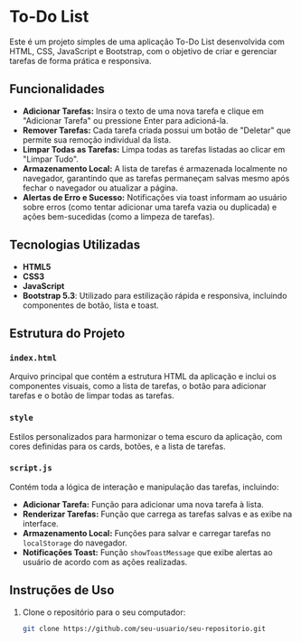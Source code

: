 # To-Do List

Este é um projeto simples de uma aplicação To-Do List desenvolvida com HTML, CSS, JavaScript e Bootstrap, com o objetivo de criar e gerenciar tarefas de forma prática e responsiva. 

## Funcionalidades

- **Adicionar Tarefas:** Insira o texto de uma nova tarefa e clique em "Adicionar Tarefa" ou pressione Enter para adicioná-la.
- **Remover Tarefas:** Cada tarefa criada possui um botão de "Deletar" que permite sua remoção individual da lista.
- **Limpar Todas as Tarefas:** Limpa todas as tarefas listadas ao clicar em "Limpar Tudo".
- **Armazenamento Local:** A lista de tarefas é armazenada localmente no navegador, garantindo que as tarefas permaneçam salvas mesmo após fechar o navegador ou atualizar a página.
- **Alertas de Erro e Sucesso:** Notificações via toast informam ao usuário sobre erros (como tentar adicionar uma tarefa vazia ou duplicada) e ações bem-sucedidas (como a limpeza de tarefas).

## Tecnologias Utilizadas

- **HTML5**
- **CSS3**
- **JavaScript**
- **Bootstrap 5.3**: Utilizado para estilização rápida e responsiva, incluindo componentes de botão, lista e toast.

## Estrutura do Projeto

### `index.html`

Arquivo principal que contém a estrutura HTML da aplicação e inclui os componentes visuais, como a lista de tarefas, o botão para adicionar tarefas e o botão de limpar todas as tarefas.

### `style`

Estilos personalizados para harmonizar o tema escuro da aplicação, com cores definidas para os cards, botões, e a lista de tarefas.

### `script.js`

Contém toda a lógica de interação e manipulação das tarefas, incluindo:

- **Adicionar Tarefa:** Função para adicionar uma nova tarefa à lista.
- **Renderizar Tarefas:** Função que carrega as tarefas salvas e as exibe na interface.
- **Armazenamento Local:** Funções para salvar e carregar tarefas no `localStorage` do navegador.
- **Notificações Toast:** Função `showToastMessage` que exibe alertas ao usuário de acordo com as ações realizadas.

## Instruções de Uso

1. Clone o repositório para o seu computador:
   ```bash
   git clone https://github.com/seu-usuario/seu-repositorio.git
